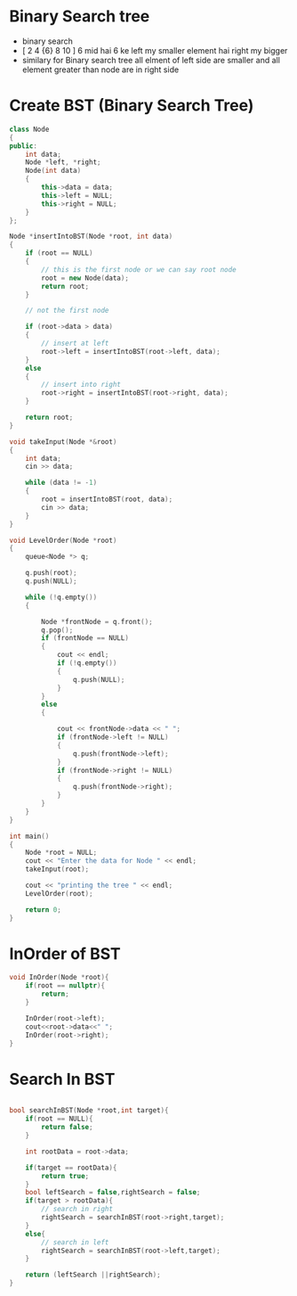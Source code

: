# Binary Search tree
- binary search
- [ 2 4 {6} 8 10 ] 6 mid hai 6 ke left my smaller element hai right my bigger
- similary for Binary search tree all elment of left side are smaller and all element greater than node are in right side


# Create BST (Binary Search Tree)

```cpp
class Node
{
public:
    int data;
    Node *left, *right;
    Node(int data)
    {
        this->data = data;
        this->left = NULL;
        this->right = NULL;
    }
};

Node *insertIntoBST(Node *root, int data)
{
    if (root == NULL)
    {
        // this is the first node or we can say root node
        root = new Node(data);
        return root;
    }

    // not the first node

    if (root->data > data)
    {
        // insert at left
        root->left = insertIntoBST(root->left, data);
    }
    else
    {
        // insert into right
        root->right = insertIntoBST(root->right, data);
    }

    return root;
}

void takeInput(Node *&root)
{
    int data;
    cin >> data;

    while (data != -1)
    {
        root = insertIntoBST(root, data);
        cin >> data;
    }
}

void LevelOrder(Node *root)
{
    queue<Node *> q;

    q.push(root);
    q.push(NULL);

    while (!q.empty())
    {

        Node *frontNode = q.front();
        q.pop();
        if (frontNode == NULL)
        {
            cout << endl;
            if (!q.empty())
            {
                q.push(NULL);
            }
        }
        else
        {

            cout << frontNode->data << " ";
            if (frontNode->left != NULL)
            {
                q.push(frontNode->left);
            }
            if (frontNode->right != NULL)
            {
                q.push(frontNode->right);
            }
        }
    }
}

int main()
{
    Node *root = NULL;
    cout << "Enter the data for Node " << endl;
    takeInput(root);

    cout << "printing the tree " << endl;
    LevelOrder(root);

    return 0;
}

```
# InOrder of BST
```cpp
void InOrder(Node *root){
    if(root == nullptr){
        return;
    }

    InOrder(root->left);
    cout<<root->data<<" ";
    InOrder(root->right);
}


```

# Search In BST

```cpp

bool searchInBST(Node *root,int target){
    if(root == NULL){
        return false;
    }

    int rootData = root->data;

    if(target == rootData){
        return true;
    }
    bool leftSearch = false,rightSearch = false;
    if(target > rootData){
        // search in right
        rightSearch = searchInBST(root->right,target);
    }
    else{
        // search in left
        rightSearch = searchInBST(root->left,target);
    }

    return (leftSearch ||rightSearch);
}



```

```cpp

```

```cpp

```

```cpp

```

```cpp

```

```cpp

```

```cpp

```